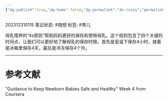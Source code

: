 ```yaml
---
{"dg-publish":true,"dg-home":false,"dg-permalink":"4s-rules","permalink":"/4s-rules/","dgPassFrontmatter":true}
---
```


202312310115
笔记状态: #随想 
标签: #育儿

母乳喂养的“4s原则”帮助妈妈更好的保存和使用母乳。这个规则包含了四个关键的时间点，让我们可以更好地了解母乳的保存时限。首先是室温下保存4小时，接着是冰箱里保存4天，最后是冷冻保存4个月。

---
# 参考文献

"Guidance to Keep Newborn Babies Safe and Healthy" Week 4 from Coursera

